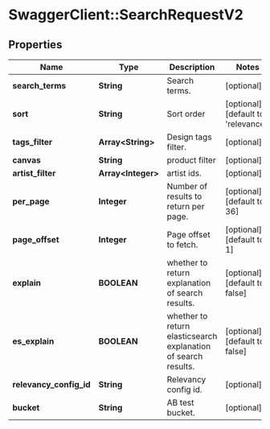 # SwaggerClient::SearchRequestV2

## Properties
Name | Type | Description | Notes
------------ | ------------- | ------------- | -------------
**search_terms** | **String** | Search terms. | [optional] 
**sort** | **String** | Sort order | [optional] [default to &#39;relevance&#39;]
**tags_filter** | **Array&lt;String&gt;** | Design tags filter. | [optional] 
**canvas** | **String** | product filter | [optional] 
**artist_filter** | **Array&lt;Integer&gt;** | artist ids. | [optional] 
**per_page** | **Integer** | Number of results to return per page. | [optional] [default to 36]
**page_offset** | **Integer** | Page offset to fetch. | [optional] [default to 1]
**explain** | **BOOLEAN** | whether to return explanation of search results. | [optional] [default to false]
**es_explain** | **BOOLEAN** | whether to return elasticsearch explanation of search results. | [optional] [default to false]
**relevancy_config_id** | **String** | Relevancy config id. | [optional] 
**bucket** | **String** | AB test bucket. | [optional] 


